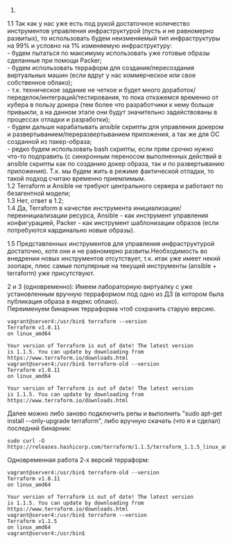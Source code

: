 1.  
  1.1 Так как у нас уже есть под рукой достаточное количество инструментов управления инфраструктурой (пусть и не равномерно развитых), то использовать будем неизменяемый тип инфраструктуры на 99% и условно на 1% изменяемую инфраструктуру:  
     - будем пытаться по максимуму использовать уже готовые образы сделанные при помощи Packer;  
     - будем использовать терраформ для создания/пересоздания виртуальных машин (если вдруг у нас коммерческое или свое собственное облако);  
     - т.к. техническое задание не четкое и будет много доработок/переделок/интеграций/тестирования, то пока откажемся временно от кубера в пользу докера (тем более что разработчики к нему больше привыкли, а на данном этапе они будут значительно задействованы в процессах отладки и разработки);  
     - будем дальше нарабатывать ansible скрипты для управления докером и развертыванием/переразвертыванием приложения, а так же для ОС созданной из пакер-образа;  
     - редко будем использовать bash скрипты, если прям срочно нужно что-то подправить (с синхронным переносом выполненных действий в ansible скрипты как по созданию докер образа, так и по развертыванию приложения). Т.к. мы будем жить в режиме фактической отладки, то такой подход считаю временно приемлимым.  
  1.2 Terraform и Ansible не требуют центрального сервера и работают по безагентной модели;  
  1.3 Нет, ответ в 1.2;  
  1.4 Да, Terraform в качестве инструмента инициализации/переинициализации ресурса, Ansible - как инструмент управления конфигурацией, Packer - как инструмент шаблонизации образов (если потребуются кардинально новые образы).  
  
  1.5 Представленных инструментов для управления инфраструктурой достаточно, хотя они и не равномерно развиты.Необходимость во внедрении новых инструментов отсутствует, т.к. итак уже имеет некий зоопарк, плюс самые популярные на текущий инструменты (ansible + terraform) уже присутствуют.  
  
2 и 3 (одновременно):
Имеем лабораторную виртуалку с уже установленным вручную терраформом под одно из ДЗ (в котором была публикация образа в яндекс облако).  
Переименуем бинарник терраформа чтоб сохранить старую версию.  
```
vagrant@server4:/usr/bin$ terraform --version
Terraform v1.0.11
on linux_amd64

Your version of Terraform is out of date! The latest version
is 1.1.5. You can update by downloading from https://www.terraform.io/downloads.html
vagrant@server4:/usr/bin$ terraform-old --version
Terraform v1.0.11
on linux_amd64

Your version of Terraform is out of date! The latest version
is 1.1.5. You can update by downloading from https://www.terraform.io/downloads.html
```
Далее можно либо заново подключить репы и выполнить "sudo apt-get install --only-upgrade terraform", либо вручную скачать (что я и сделал) последний бинарник:  
```
sudo curl -O https://releases.hashicorp.com/terraform/1.1.5/terraform_1.1.5_linux_amd64.zip
```
Одновременная работа 2-х версий терраформ:
```
vagrant@server4:/usr/bin$ terraform-old --version
Terraform v1.0.11
on linux_amd64

Your version of Terraform is out of date! The latest version
is 1.1.5. You can update by downloading from https://www.terraform.io/downloads.html
vagrant@server4:/usr/bin$ terraform --version
Terraform v1.1.5
on linux_amd64
vagrant@server4:/usr/bin$
```
